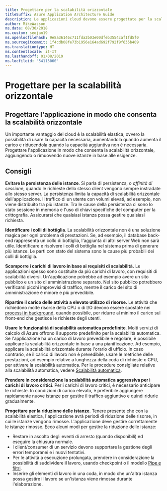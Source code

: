 ```yaml
---
title: Progettare per la scalabilità orizzontale
titleSuffix: Azure Application Architecture Guide
description: Le applicazioni cloud devono essere progettate per la scalabilità orizzontale.
author: MikeWasson
ms.date: 08/30/2018
ms.custom: seojan19
ms.openlocfilehash: 9e8a36146c711fda2b03e00dfeb3554caf1fd5f0
ms.sourcegitcommit: 1f4cdb08fe73b1956e164ad692f792f9f635b409
ms.translationtype: HT
ms.contentlocale: it-IT
ms.lasthandoff: 01/08/2019
ms.locfileid: "54113060"
---
```

# <a name="design-to-scale-out"></a>Progettare per la scalabilità orizzontale

## <a name="design-your-application-so-that-it-can-scale-horizontally"></a>Progettare l'applicazione in modo che consenta la scalabilità orizzontale

Un importante vantaggio del cloud è la scalabilità elastica, ovvero la possibilità di usare la capacità necessaria, aumentandola quando aumenta il carico e riducendola quando la capacità aggiuntiva non è necessaria. Progettare l'applicazione in modo che consenta la scalabilità orizzontale, aggiungendo o rimuovendo nuove istanze in base alle esigenze.

## <a name="recommendations"></a>Consigli

**Evitare la persistenza delle istanze**. Si parla di persistenza, o *affinità di sessione*, quando le richieste dello stesso client vengono sempre instradate allo stesso server. La persistenza limita la capacità di scalabilità orizzontale dell'applicazione. Il traffico di un utente con volumi elevati, ad esempio, non viene distribuito tra più istanze. Tra le cause della persistenza ci sono lo stato sessione in memoria e l'uso di chiavi specifiche del computer per la crittografia. Assicurarsi che qualsiasi istanza possa gestire qualsiasi richiesta.

**Identificare i colli di bottiglia**. La scalabilità orizzontale non è una soluzione magica per ogni problema di prestazioni. Se, ad esempio, il database back-end rappresenta un collo di bottiglia, l'aggiunta di altri server Web non sarà utile. Identificare e risolvere i colli di bottiglia nel sistema prima di generare più istanze. Le parti con stato del sistema sono le cause più probabili dei colli di bottiglia.

**Scomporre i carichi di lavoro in base ai requisiti di scalabilità.**  Le applicazioni spesso sono costituite da più carichi di lavoro, con requisiti di scalabilità diversi. Un'applicazione potrebbe ad esempio avere un sito pubblico e un sito di amministrazione separato. Nel sito pubblico potrebbero verificarsi picchi improvvisi di traffico, mentre il carico del sito di amministrazione è minore e più prevedibile.

**Ripartire il carico delle attività a elevato utilizzo di risorse.** Le attività che richiedono molte risorse della CPU o di I/O devono essere spostate nei [processi in background][background-jobs], quando possibile, per ridurre al minimo il carico sul front-end che gestisce le richieste degli utenti.

**Usare le funzionalità di scalabilità automatica predefinite**. Molti servizi di calcolo di Azure offrono il supporto predefinito per la scalabilità automatica. Se l'applicazione ha un carico di lavoro prevedibile e regolare, è possibile applicare la scalabilità orizzontale in base a una pianificazione. Ad esempio, applicare la scalabilità orizzontale durante l'orario di ufficio. In caso contrario, se il carico di lavoro non è prevedibile, usare le metriche delle prestazioni, ad esempio relative a lunghezza della coda di richieste o CPU, per attivare la scalabilità automatica. Per le procedure consigliate relative alla scalabilità automatica, vedere [Scalabilità automatica][autoscaling].

**Prendere in considerazione la scalabilità automatica aggressiva per i carichi di lavoro critici**. Per i carichi di lavoro critici, è necessario anticipare le richieste. In condizioni di carico elevato, è preferibile aggiungere rapidamente nuove istanze per gestire il traffico aggiuntivo e quindi ridurle gradualmente.

**Progettare per la riduzione delle istanze**.  Tenere presente che con la scalabilità elastica, l'applicazione avrà periodi di riduzione delle risorse, in cui le istanze vengono rimosse. L'applicazione deve gestire correttamente le istanze rimosse. Ecco alcuni modi per gestire la riduzione delle istanze:

- Restare in ascolto degli eventi di arresto (quando disponibili) ed eseguire la chiusura normale.
- I client/consumer di un servizio devono supportare la gestione degli errori temporanei e i nuovi tentativi.
- Per le attività a esecuzione prolungata, prendere in considerazione la possibilità di suddividere il lavoro, usando checkpoint o il modello [Pipe e filtri][pipes-filters-pattern].
- Inserire gli elementi di lavoro in una coda, in modo che un'altra istanza possa gestire il lavoro se un'istanza viene rimossa durante l'elaborazione.

<!-- links -->

[autoscaling]: ../../best-practices/auto-scaling.md
[background-jobs]: ../../best-practices/background-jobs.md
[pipes-filters-pattern]: ../../patterns/pipes-and-filters.md
